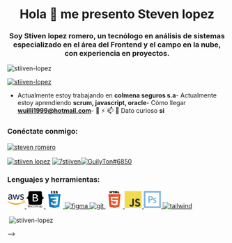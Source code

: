 <h1 align="center">Hola 👋 me presento Steven lopez</h1><h3 align="center">Soy Stiven lopez romero, un tecnólogo en análisis de sistemas especializado en el área del Frontend y el campo en la nube, con experiencia en proyectos.</h3><p align="left"> <img src="https://komarev.com/ghpvc/?username=stiiven-lopez&label=Profile%20views&color=0e75b6&style=flat" alt="stiiven-lopez" /> </p>




<p align="left"> <a href="https://github.com/ryo-ma/github-profile-trophy"><img src="https://github-profile-trophy.vercel.app/?username=stiiven-lopez" alt="stiiven-lopez" /></a> </p>

- Actualmente estoy trabajando en **colmena seguros s.a**- Actualmente estoy aprendiendo **scrum, javascript, oracle**- Cómo llegar **wuilli1999@hotmail.com**- 🔭 ⚡ 📫 🌱 Dato curioso **si**





<h3 align="left">Conéctate conmigo:</h3><p align="left">
<a href="https://linkedin.com/in/steven romero" target="blank"><img align="center" src="https://raw.githubusercontent.com/rahuldkjain/github-profile-readme-generator/master/src/images/icons/Social/linked-in-alt.svg" alt="steven romero" height="30" width="40" /></a>

<a href="https://fb.com/stiiven lopez" target="blank"><img align="center" src="https://raw.githubusercontent.com/rahuldkjain/github-profile-readme-generator/master/src/images/icons/Social/facebook.svg" alt="stiiven lopez" height="30" width="40" /></a>
<a href="https://instagram.com/7stiiven" target="blank"><img align="center" src=" https://raw.githubusercontent.com/rahuldkjain/github-profile-readme-generator/master/src/images/icons/Social/instagram.svg" alt="7stiiven" height="30" width="40" /></a><a href="https://discord.gg/GuilyTon#6850" target="blank"><img align="center" src="https://raw.githubusercontent.com/rahuldkjain/github-profile-readme-generator/master/src/images/icons/Social/discord.svg" alt="GuilyTon#6850" height="30" width="40" /></a>

</p>

<h3 align="left">Lenguajes y herramientas:</h3><p align="left">
<a href="https://aws.amazon.com" target="_blank" rel="noreferrer"> <img src="https://raw.githubusercontent.com/devicons/devicon/master/icons/amazonwebservices/amazonwebservices-original-wordmark.svg" alt="aws" width="40" height="40"/> </a> <a href="https://getbootstrap.com" target="_blank" rel="noreferrer"> <img src="https://raw.githubusercontent.com/devicons/devicon/master/icons/bootstrap/bootstrap-plain-wordmark.svg" alt="bootstrap" width="40" height="40"/> </a> <a href="https://www.w3schools.com/css/" target="_blank" rel="noreferrer"> <img src="https://raw.githubusercontent.com/devicons/devicon/master/icons/css3/css3-original-wordmark.svg" alt="css3" width="40" height="40"/> </a> <a href="https://www.figma.com/" target="_blank" rel="noreferrer"> <img src="https://www.vectorlogo.zone/logos/figma/figma-icon.svg" alt="figma" width="40" height="40"/> </a> <a href="https://git-scm.com/" target="_blank" rel="noreferrer"> <img src="https://www.vectorlogo.zone/logos/git-scm/git-scm-icon.svg" alt="git" width="40" height="40"/> </a> <a href="https://www.w3.org/html/" target="_blank" rel="noreferrer"> <img src="https://raw.githubusercontent.com/devicons/devicon/master/icons/html5/html5-original-wordmark.svg" alt="html5" width="40" height="40"/> </a> <a href="https://developer.mozilla.org/en-US/docs/Web/JavaScript" target="_blank" rel="noreferrer"> <img src="https://raw.githubusercontent.com/devicons/devicon/master/icons/javascript/javascript-original.svg" alt="javascript" width="40" height="40"/> </a> <a href="https://www.photoshop.com/en" target="_blank" rel="noreferrer"> <img src="https://raw.githubusercontent.com/devicons/devicon/master/icons/photoshop/photoshop-line.svg" alt="photoshop" width="40" height="40"/> </a> <a href="https://tailwindcss.com/" target="_blank" rel="noreferrer"> <img src="https://www.vectorlogo.zone/logos/tailwindcss/tailwindcss-icon.svg" alt="tailwind" width="40" height="40"/> </a> </p>

<p>&nbsp;<img align="center" src="https://github-readme-stats.vercel.app/api?username=stiiven-lopez&show_icons=true&locale=en" alt="stiiven-lopez" /></p>

-->

